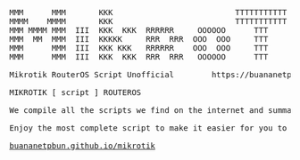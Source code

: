 <pre>
MMM      MMM       KKK                          TTTTTTTTTTT      KKK
MMMM    MMMM       KKK                          TTTTTTTTTTT      KKK
MMM MMMM MMM  III  KKK  KKK  RRRRRR     OOOOOO      TTT     III  KKK  KKK
MMM  MM  MMM  III  KKKKK     RRR  RRR  OOO  OOO     TTT     III  KKKKK
MMM      MMM  III  KKK KKK   RRRRRR    OOO  OOO     TTT     III  KKK KKK
MMM      MMM  III  KKK  KKK  RRR  RRR   OOOOOO      TTT     III  KKK  KKK

Mikrotik RouterOS Script Unofficial        https://buananetpbun.github.io

MIKROTIK [ script ] ROUTEROS

We compile all the scripts we find on the internet and summarize them into one centralized database, we are not saying this script we created it, but we will still list the source from which we found it.

Enjoy the most complete script to make it easier for you to learn Mikrotik RouterOS scripts!

<a target="_blank" href="https://buananetpbun.github.io/mikrotik/" >buananetpbun.github.io/mikrotik</a>
</pre>
